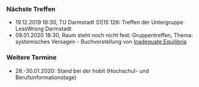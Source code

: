 ### Nächste Treffen

  * 19.12.2019 18:30, TU Darmstadt S1|15 128: Treffen der Untergruppe LessWrong Darmstadt
  * 09.01.2020 18:30, Raum steht noch nicht fest: Gruppentreffen, Thema: systemisches Versagen - Buchvorstellung von [Inadequate Equilibria ](https://equilibriabook.com/) 

### Weitere Termine

  * 28.-30.01.2020: Stand bei der hobit (Hochschul- und Berufsinformationstage)
